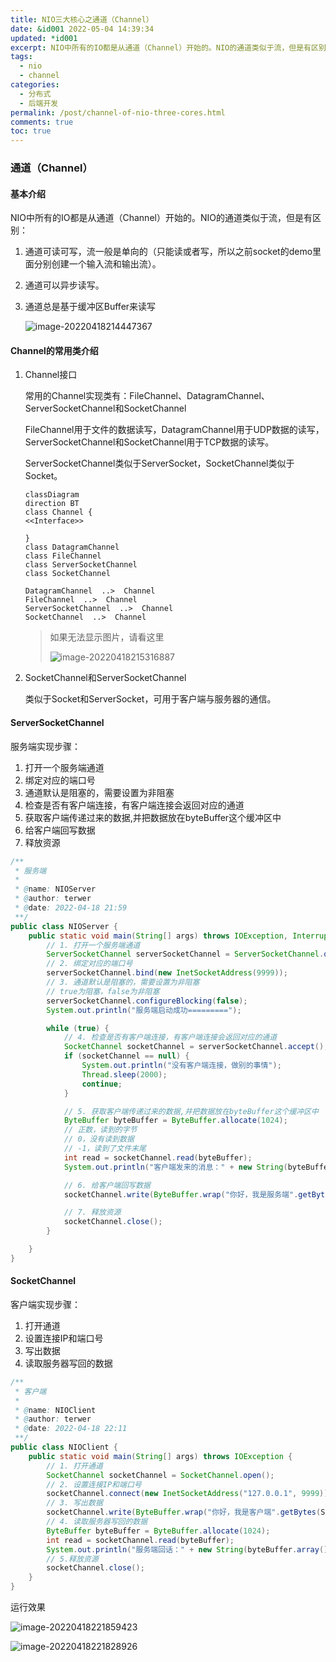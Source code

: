 ```yaml
---
title: NIO三大核心之通道（Channel）
date: &id001 2022-05-04 14:39:34
updated: *id001
excerpt: NIO中所有的IO都是从通道（Channel）开始的。NIO的通道类似于流，但是有区别。
tags:
  - nio
  - channel
categories:
  - 分布式
  - 后端开发
permalink: /post/channel-of-nio-three-cores.html
comments: true
toc: true
---
```

### 通道（Channel）

#### 基本介绍

NIO中所有的IO都是从通道（Channel）开始的。NIO的通道类似于流，但是有区别：

1. 通道可读可写，流一般是单向的（只能读或者写，所以之前socket的demo里面分别创建一个输入流和输出流）。

2. 通道可以异步读写。

3. 通道总是基于缓冲区Buffer来读写

   ![image-20220418214447367](https://img1.terwer.space/image-20220418214447367.png)

#### Channel的常用类介绍

1. Channel接口

   常用的Channel实现类有：FileChannel、DatagramChannel、ServerSocketChannel和SocketChannel

   FileChannel用于文件的数据读写，DatagramChannel用于UDP数据的读写，ServerSocketChannel和SocketChannel用于TCP数据的读写。

   ServerSocketChannel类似于ServerSocket，SocketChannel类似于Socket。

   ```mermaid
   classDiagram
   direction BT
   class Channel {
   <<Interface>>
   
   }
   class DatagramChannel
   class FileChannel
   class ServerSocketChannel
   class SocketChannel
   
   DatagramChannel  ..>  Channel 
   FileChannel  ..>  Channel 
   ServerSocketChannel  ..>  Channel 
   SocketChannel  ..>  Channel 
   ```

   > 如果无法显示图片，请看这里
   >
   > ![image-20220418215316887](https://img1.terwer.space/image-20220418215316887.png)

2. SocketChannel和ServerSocketChannel

   类似于Socket和ServerSocket，可用于客户端与服务器的通信。

#### ServerSocketChannel

服务端实现步骤：

1. 打开一个服务端通道
2. 绑定对应的端口号
3. 通道默认是阻塞的，需要设置为非阻塞
4. 检查是否有客户端连接，有客户端连接会返回对应的通道
5. 获取客户端传递过来的数据,并把数据放在byteBuffer这个缓冲区中 
6. 给客户端回写数据
7. 释放资源

```java
/**
 * 服务端
 *
 * @name: NIOServer
 * @author: terwer
 * @date: 2022-04-18 21:59
 **/
public class NIOServer {
    public static void main(String[] args) throws IOException, InterruptedException {
        // 1. 打开一个服务端通道
        ServerSocketChannel serverSocketChannel = ServerSocketChannel.open();
        // 2. 绑定对应的端口号
        serverSocketChannel.bind(new InetSocketAddress(9999));
        // 3. 通道默认是阻塞的，需要设置为非阻塞
        // true为阻塞，false为非阻塞
        serverSocketChannel.configureBlocking(false);
        System.out.println("服务端启动成功=========");

        while (true) {
            // 4. 检查是否有客户端连接，有客户端连接会返回对应的通道
            SocketChannel socketChannel = serverSocketChannel.accept();
            if (socketChannel == null) {
                System.out.println("没有客户端连接，做别的事情");
                Thread.sleep(2000);
                continue;
            }

            // 5. 获取客户端传递过来的数据,并把数据放在byteBuffer这个缓冲区中
            ByteBuffer byteBuffer = ByteBuffer.allocate(1024);
            // 正数，读到的字节
            // 0，没有读到数据
            // -1，读到了文件末尾
            int read = socketChannel.read(byteBuffer);
            System.out.println("客户端发来的消息：" + new String(byteBuffer.array(), 0, read));

            // 6. 给客户端回写数据
            socketChannel.write(ByteBuffer.wrap("你好，我是服务端".getBytes(StandardCharsets.UTF_8)));

            // 7. 释放资源
            socketChannel.close();
        }

    }
}
```

#### SocketChannel

客户端实现步骤：

1. 打开通道
2. 设置连接IP和端口号
3. 写出数据
4. 读取服务器写回的数据

```java
/**
 * 客户端
 *
 * @name: NIOClient
 * @author: terwer
 * @date: 2022-04-18 22:11
 **/
public class NIOClient {
    public static void main(String[] args) throws IOException {
        // 1. 打开通道
        SocketChannel socketChannel = SocketChannel.open();
        // 2. 设置连接IP和端口号
        socketChannel.connect(new InetSocketAddress("127.0.0.1", 9999));
        // 3. 写出数据
        socketChannel.write(ByteBuffer.wrap("你好，我是客户端".getBytes(StandardCharsets.UTF_8)));
        // 4. 读取服务器写回的数据
        ByteBuffer byteBuffer = ByteBuffer.allocate(1024);
        int read = socketChannel.read(byteBuffer);
        System.out.println("服务端回话：" + new String(byteBuffer.array(), 0, read));
        // 5.释放资源
        socketChannel.close();
    }
}
```

运行效果

![image-20220418221859423](https://img1.terwer.space/image-20220418221859423.png)



![image-20220418221828926](https://img1.terwer.space/image-20220418221828926.png)